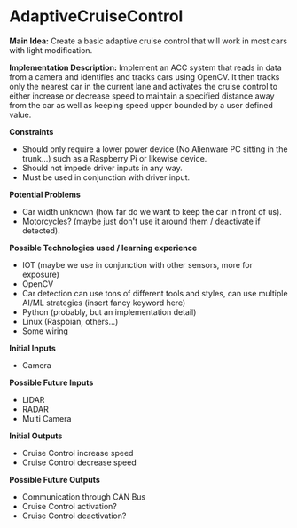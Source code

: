 # AdaptiveCruiseControl

**Main Idea:** Create a basic adaptive cruise control that will work in most cars with light modification.

**Implementation Description:** Implement an ACC system that reads in data from a camera and identifies and tracks cars using OpenCV. It then tracks only the nearest car in the current lane and activates the cruise control to either increase or decrease speed to maintain a specified distance away from the car as well as keeping speed upper bounded by a user defined value.

**Constraints** 
- Should only require a lower power device (No Alienware PC sitting in the trunk...) such as a Raspberry Pi or likewise device.
- Should not impede driver inputs in any way.
- Must be used in conjunction with driver input.

**Potential Problems**
- Car width unknown (how far do we want to keep the car in front of us).
- Motorcycles? (maybe just don't use it around them / deactivate if detected).

**Possible Technologies used / learning experience**
- IOT (maybe we use in conjunction with other sensors, more for exposure)
- OpenCV
- Car detection can use tons of different tools and styles, can use multiple AI/ML strategies (insert fancy keyword here)
- Python (probably, but an implementation detail)
- Linux (Raspbian, others...)
- Some wiring

**Initial Inputs**
- Camera

**Possible Future Inputs**
- LIDAR
- RADAR
- Multi Camera

**Initial Outputs**
- Cruise Control increase speed
- Cruise Control decrease speed

**Possible Future Outputs**
- Communication through CAN Bus
- Cruise Control activation?
- Cruise Control deactivation?
